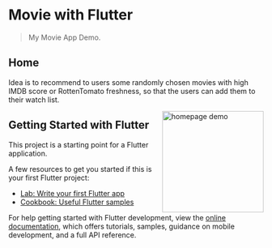 # Movie with Flutter

> My Movie App Demo.

## Home

Idea is to recommend to users some randomly chosen movies with high IMDB score or RottenTomato freshness, so that the users can add them to their watch list.

<img src="https://cdn-std.droplr.net/files/acc_498334/PvCw74" width="200" alt="homepage demo" align="right">

## Getting Started with Flutter

This project is a starting point for a Flutter application.

A few resources to get you started if this is your first Flutter project:

- [Lab: Write your first Flutter app](https://docs.flutter.dev/get-started/codelab)
- [Cookbook: Useful Flutter samples](https://docs.flutter.dev/cookbook)

For help getting started with Flutter development, view the
[online documentation](https://docs.flutter.dev/), which offers tutorials,
samples, guidance on mobile development, and a full API reference.
